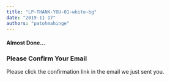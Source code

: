 ```yaml
---
title: "LP-THANK-YOU-01-white-bg"
date: "2019-11-17"
authors: "patohmahinge"
---
```


#### Almost Done...

### Please Confirm Your Email

Please click the confirmation link in the email we just sent you.
